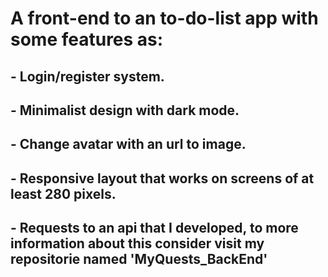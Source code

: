 # A front-end to an to-do-list app with some features as:
## - Login/register system.
## - Minimalist design with dark mode. 
## - Change avatar with an url to image.
## - Responsive layout that works on screens of at least 280 pixels.
## - Requests to an api that I developed, to more information about this consider visit my repositorie named 'MyQuests_BackEnd'
